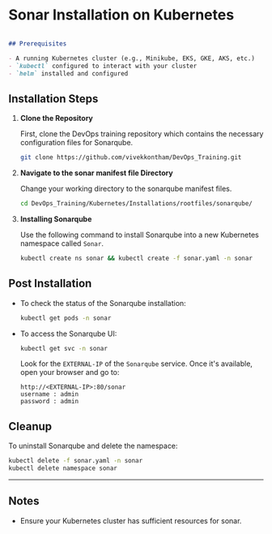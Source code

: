 # Sonar Installation on Kubernetes

````markdown

## Prerequisites

- A running Kubernetes cluster (e.g., Minikube, EKS, GKE, AKS, etc.)
- `kubectl` configured to interact with your cluster
- `helm` installed and configured
````
## Installation Steps

1. **Clone the Repository**

   First, clone the DevOps training repository which contains the necessary configuration files for Sonarqube.

   ```bash
   git clone https://github.com/vivekkontham/DevOps_Training.git


2. **Navigate to the sonar manifest file Directory**

   Change your working directory to the sonarqube manifest files.

   ```bash
   cd DevOps_Training/Kubernetes/Installations/rootfiles/sonarqube/
   ```

3. **Installing Sonarqube**

   Use the following command to install Sonarqube into a new Kubernetes namespace called `Sonar`.

   ```bash
   kubectl create ns sonar && kubectl create -f sonar.yaml -n sonar
   ```

## Post Installation

* To check the status of the Sonarqube installation:

  ```bash
  kubectl get pods -n sonar
  ```


* To access the Sonarqube UI:

   ```bash
   kubectl get svc -n sonar
   ```

   Look for the `EXTERNAL-IP` of the `Sonarqube` service. Once it's available, open your browser and go to:

   ```
   http://<EXTERNAL-IP>:80/sonar
   username : admin
   password : admin
   ```

## Cleanup

To uninstall Sonarqube and delete the namespace:

```bash
kubectl delete -f sonar.yaml -n sonar
kubectl delete namespace sonar
```

---

## Notes

* Ensure your Kubernetes cluster has sufficient resources for sonar.
